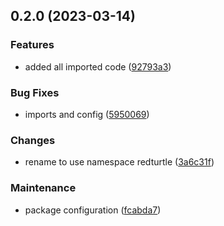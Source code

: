 ## 0.2.0 (2023-03-14)


### Features

* added all imported code ([92793a3](https://github.com/RedTurtle/volto-newsletter/commit/92793a342efdee94baec3536861acc049c566619))


### Bug Fixes

* imports and config ([5950069](https://github.com/RedTurtle/volto-newsletter/commit/59500692fe020a374f7ed13806d1c7938cf365e3))


### Changes

* rename to use namespace redturtle ([3a6c31f](https://github.com/RedTurtle/volto-newsletter/commit/3a6c31f58deb8747d0c7a383dd765b9ec2e8bee0))


### Maintenance

* package configuration ([fcabda7](https://github.com/RedTurtle/volto-newsletter/commit/fcabda7470bcebfd43bcf0b3599febf26a2c25d8))

